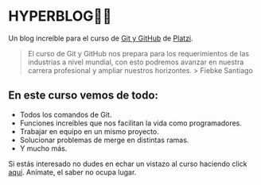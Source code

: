 # HYPERBLOG👨‍💻 
Un blog increíble para el curso de  [Git y GitHub](https://platzi.com/cursos/git-github/) de [Platzi](https://platzi.com/).

>El curso de Git y GitHub nos prepara para los requerimientos de las industrias a nivel mundial, con esto podremos avanzar en nuestra carrera profesional y ampliar nuestros horizontes.
	> Fiebke Santiago

## En este curso vemos de todo:
* Todos los comandos de Git.
* Funciones increíbles que nos facilitan la vida como programadores.
* Trabajar en equipo en un mismo proyecto.
* Solucionar problemas de merge en distintas ramas.
* Y mucho más.

Si estás interesado no dudes en echar un vistazo al curso haciendo click [aquí](https://platzi.com/cursos/git-github/). Anímate, el saber no ocupa lugar.